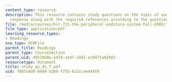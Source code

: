 ```yaml
---
content_type: resource
description: This resource contains study questions on the topic of auditory nerve
  response along with the required references according to the question.
file: /media/courses/hst-721-the-peripheral-auditory-system-fall-2005/f80fb4d00490b3b9f755622ccae444f0_study_qs_ds_7.pdf
file_type: application/pdf
learning_resource_types:
- Readings
ocw_type: OCWFile
parent_title: Readings
parent_type: CourseSection
parent_uid: 49538b8e-e474-a4d7-2401-ec9475a929d3
resourcetype: Document
title: study_qs_ds_7.pdf
uid: f80fb4d0-0490-b3b9-f755-622ccae444f0
---
```

